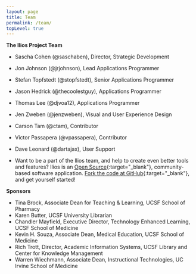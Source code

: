 ```yaml
---
layout: page
title: Team
permalink: /team/
topLevel: true
---
```

 **The Ilios Project Team**

- Sascha Cohen (@saschaben), Director, Strategic Development
- Jon Johnson (@jrjohnson), Lead Applications Programmer
- Stefan Topfstedt (@stopfstedt), Senior Applications Programmer
- Jason Hedrick (@thecoolestguy), Applications Programmer
- Thomas Lee (@djvoa12), Applications Programmer
- Jen Zweben (@jenzweben), Visual and User Experience Design
- Carson Tam (@ctam), Contributor
- Victor Passapera (@vpassapera), Contributor
- Dave Leonard (@dartajax), User Support


- Want to be a part of the Ilios team, and help to create even better tools and features? Ilios is an [Open Source](http://opensource.org/){:target="_blank"}, community-based software application. [Fork the code at GitHub](https://github.com/ilios){:target="_blank"}, and get yourself started!
 
**Sponsors**

- Tina Brock, Associate Dean for Teaching & Learning, UCSF School of Pharmacy
- Karen Butter, UCSF University Librarian
- Chandler Mayfield, Executive Director, Technology Enhanced Learning, UCSF School of Medicine
- Kevin H. Souza, Associate Dean, Medical Education, UCSF School of Medicine
- Rich Trott, Director, Academic Information Systems, UCSF Library and Center for Knowledge Management
- Warren Wiechmann, Associate Dean, Instructional Technologies, UC Irvine School of Medicine
